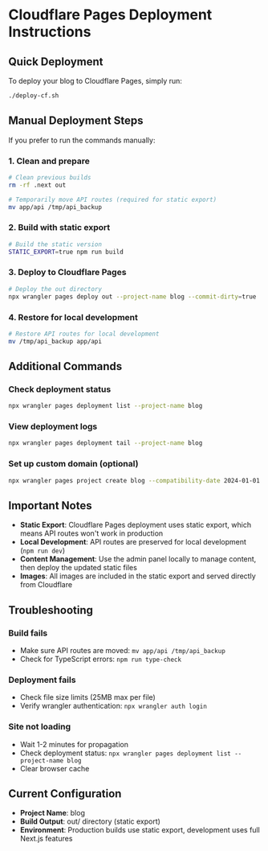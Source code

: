 # Cloudflare Pages Deployment Instructions

## Quick Deployment

To deploy your blog to Cloudflare Pages, simply run:

```bash
./deploy-cf.sh
```

## Manual Deployment Steps

If you prefer to run the commands manually:

### 1. Clean and prepare
```bash
# Clean previous builds
rm -rf .next out

# Temporarily move API routes (required for static export)
mv app/api /tmp/api_backup
```

### 2. Build with static export
```bash
# Build the static version
STATIC_EXPORT=true npm run build
```

### 3. Deploy to Cloudflare Pages
```bash
# Deploy the out directory
npx wrangler pages deploy out --project-name blog --commit-dirty=true
```

### 4. Restore for local development
```bash
# Restore API routes for local development
mv /tmp/api_backup app/api
```

## Additional Commands

### Check deployment status
```bash
npx wrangler pages deployment list --project-name blog
```

### View deployment logs
```bash
npx wrangler pages deployment tail --project-name blog
```

### Set up custom domain (optional)
```bash
npx wrangler pages project create blog --compatibility-date 2024-01-01
```

## Important Notes

- **Static Export**: Cloudflare Pages deployment uses static export, which means API routes won't work in production
- **Local Development**: API routes are preserved for local development (`npm run dev`)
- **Content Management**: Use the admin panel locally to manage content, then deploy the updated static files
- **Images**: All images are included in the static export and served directly from Cloudflare

## Troubleshooting

### Build fails
- Make sure API routes are moved: `mv app/api /tmp/api_backup`
- Check for TypeScript errors: `npm run type-check`

### Deployment fails
- Check file size limits (25MB max per file)
- Verify wrangler authentication: `npx wrangler auth login`

### Site not loading
- Wait 1-2 minutes for propagation
- Check deployment status: `npx wrangler pages deployment list --project-name blog`
- Clear browser cache

## Current Configuration

- **Project Name**: blog
- **Build Output**: out/ directory (static export)
- **Environment**: Production builds use static export, development uses full Next.js features